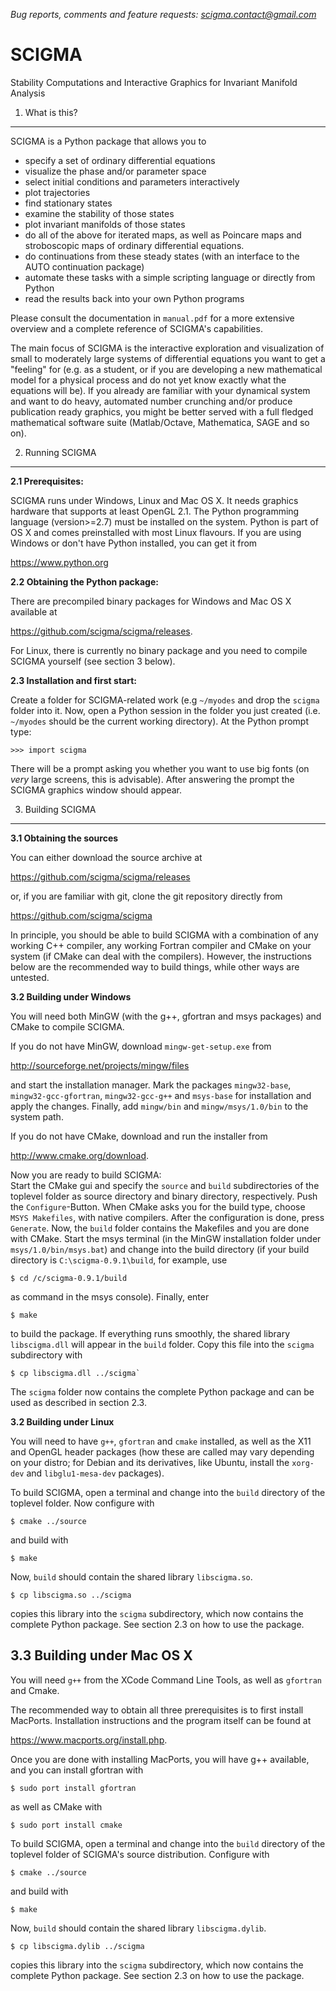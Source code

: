 *Bug reports, comments and feature requests: scigma.contact@gmail.com*

SCIGMA 
======
Stability Computations and Interactive Graphics for Invariant Manifold Analysis

1. What is this?
----------------
SCIGMA is a Python package that allows you to
* specify a set of ordinary differential equations
* visualize the phase and/or parameter space
* select initial conditions and parameters interactively
* plot trajectories
* find stationary states
* examine the stability of those states 
* plot invariant manifolds of those states 
* do all of the above for iterated maps, as well as
  Poincare maps and stroboscopic maps of ordinary
  differential equations.
* do continuations from these steady states (with an
  interface to the AUTO continuation package)
* automate these tasks with a simple scripting language
  or directly from Python
* read the results back into your own Python programs

Please consult the documentation in `manual.pdf` for a more extensive overview
and a complete reference of SCIGMA's capabilities.

The main focus of SCIGMA is the interactive exploration and visualization of
small to moderately large systems of differential equations you want to get a
"feeling" for (e.g. as a student, or if you are developing a new mathematical
model for a physical process and do not yet know exactly what the equations 
will be). If you already are familiar with your dynamical system and want to do
heavy, automated number crunching and/or produce publication ready graphics,
you might be better served with a full fledged mathematical software suite
(Matlab/Octave, Mathematica, SAGE and so on). 

2. Running SCIGMA
-----------------
 **2.1 Prerequisites:**

 SCIGMA runs under Windows, Linux and Mac OS X. It needs graphics hardware that
 supports at least OpenGL 2.1. The Python programming language (version>=2.7) must be 
 installed on the system. Python is part of OS X and comes preinstalled with
 most Linux flavours. If you are using Windows or don't have Python installed, you
 can get it from 

 https://www.python.org

 **2.2 Obtaining the Python package:**

 There are precompiled binary packages for Windows and Mac OS X available at
 
 https://github.com/scigma/scigma/releases. 

 For Linux, there is currently no binary package and you need to compile SCIGMA
 yourself (see section 3 below).

 **2.3 Installation and first start:** 

 Create a folder for SCIGMA-related work (e.g `~/myodes` and drop the `scigma`
 folder into it. Now, open a Python session in the folder you just created
 (i.e. `~/myodes` should be the current working directory). At the Python
 prompt type:

    >>> import scigma

 There will be a prompt asking you whether you want to use big fonts (on *very*
 large screens, this is advisable). After answering the prompt the SCIGMA graphics
 window should appear. 
 
3. Building SCIGMA
------------------
 **3.1 Obtaining the sources**

 You can either download the source archive at 

 https://github.com/scigma/scigma/releases

 or, if you are familiar with git, clone the git repository directly from

 https://github.com/scigma/scigma

 In principle, you should be able to build SCIGMA with a combination of any 
 working C++ compiler, any working Fortran compiler and CMake on your
 system (if CMake can deal with the compilers). However, the instructions below
 are the recommended way to build things, while other ways are untested.
  
 **3.2 Building under Windows**

 You will need both MinGW (with the g++, gfortran and msys packages) and CMake
 to compile SCIGMA. 

 If you do not have MinGW, download `mingw-get-setup.exe` from

 http://sourceforge.net/projects/mingw/files 

 and start the installation manager. Mark the packages `mingw32-base`,
 `mingw32-gcc-gfortran`, `mingw32-gcc-g++` and `msys-base` for installation and
 apply the changes. Finally, add `mingw/bin` and `mingw/msys/1.0/bin` to the
 system path.

 If you do not have CMake, download and run the installer from

 http://www.cmake.org/download. 

 Now you are ready to build SCIGMA:  
 Start the CMake gui and specify the `source` and `build` subdirectories of the
 toplevel folder as source directory and binary directory, respectively. Push
 the `Configure`-Button. When CMake asks you for the build type, choose
 `MSYS Makefiles`, with native compilers. After the configuration is done,
 press `Generate`. Now, the `build` folder contains the Makefiles and you are
 done with CMake. 
 Start the msys terminal (in the MinGW installation folder under
 `msys/1.0/bin/msys.bat`) and change into the build directory (if your build
 directory is `C:\scigma-0.9.1\build`, for example, use

    $ cd /c/scigma-0.9.1/build

 as command in the msys console). Finally, enter

    $ make
 
 to build the package. If everything runs smoothly, the shared library
 `libscigma.dll` will appear in the `build` folder. Copy this file into the
 `scigma` subdirectory with
 
    $ cp libscigma.dll ../scigma`

 The `scigma` folder now contains the complete Python package and can be used
 as described in section 2.3.

 **3.2 Building under Linux**

 You will need to have `g++`, `gfortran` and `cmake` installed, as well as the
 X11 and OpenGL header packages (how these are called may vary depending on
 your distro; for Debian and its derivatives, like Ubuntu, install the
 `xorg-dev` and `libglu1-mesa-dev` packages).

 To build SCIGMA, open a terminal and change into the `build` directory of the
 toplevel folder. Now configure with

    $ cmake ../source

 and build with

    $ make

 Now, `build` should contain the shared library `libscigma.so`.

    $ cp libscigma.so ../scigma

 copies this library into the `scigma` subdirectory, which now contains the
 complete Python package. See section 2.3 on how to use the package.	 

 3.3 Building under Mac OS X
 ---------------------------
 You will need `g++` from the XCode Command Line Tools, as well as `gfortran`
 and Cmake.

 The recommended way to obtain all three prerequisites is to first install
 MacPorts. Installation instructions and the program itself can be found at 
 
 https://www.macports.org/install.php. 

 Once you are done with installing MacPorts, you will have g++ available, and
 you can install gfortran with

    $ sudo port install gfortran

 as well as CMake with
 
    $ sudo port install cmake

 To build SCIGMA, open a terminal and change into the `build` directory of the
 toplevel folder of SCIGMA's source distribution. Configure with

    $ cmake ../source

 and build with

    $ make

 Now, `build` should contain the shared library `libscigma.dylib`.

    $ cp libscigma.dylib ../scigma

 copies this library into the `scigma` subdirectory, which now contains the
 complete Python package. See section 2.3 on how to use the package.	 
 